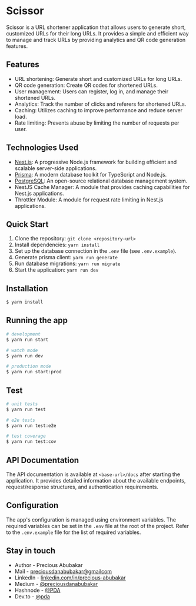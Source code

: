 # Scissor

Scissor is a URL shortener application that allows users to generate short, customized URLs for their long URLs. It provides a simple and efficient way to manage and track URLs by providing analytics and QR code generation features.

## Features

- URL shortening: Generate short and customized URLs for long URLs.
- QR code generation: Create QR codes for shortened URLs.
- User management: Users can register, log in, and manage their shortened URLs.
- Analytics: Track the number of clicks and referers for shortened URLs.
- Caching: Utilizes caching to improve performance and reduce server load.
- Rate limiting: Prevents abuse by limiting the number of requests per user.

## Technologies Used

- [Nest.js](https://github.com/nestjs/nest): A progressive Node.js framework for building efficient and scalable server-side applications.
- [Prisma](https://www.prisma.io): A modern database toolkit for TypeScript and Node.js.
- [PostgreSQL](https://www.postgresql.org): An open-source relational database management system.
- NestJS Cache Manager: A module that provides caching capabilities for Nest.js applications.
- Throttler Module: A module for request rate limiting in Nest.js applications.

## Quick Start

1. Clone the repository: `git clone <repository-url>`
2. Install dependencies: `yarn install`
3. Set up the database connection in the `.env` file (see `.env.example`).
4. Generate prisma client: `yarn run generate`
5. Run database migrations: `yarn run migrate`
6. Start the application: `yarn run dev`

## Installation

```bash
$ yarn install
```

## Running the app

```bash
# development
$ yarn run start

# watch mode
$ yarn run dev

# production mode
$ yarn run start:prod
```

## Test

```bash
# unit tests
$ yarn run test

# e2e tests
$ yarn run test:e2e

# test coverage
$ yarn run test:cov
```

## API Documentation

The API documentation is available at `<base-url>/docs` after starting the application. It provides detailed information about the available endpoints, request/response structures, and authentication requirements.

## Configuration

The app's configuration is managed using environment variables. The required variables can be set in the `.env` file at the root of the project. Refer to the `.env.example` file for the list of required variables.

<!-- ## License

This project is licensed under the [MIT License](LICENSE). -->


## Stay in touch

- Author - Precious Abubakar
- Mail - [preciousdanabubakar@gmailcom](mailto:preciousdanabubakar@gmailcom)
- LinkedIn - [linkedin.com/in/precious-abubakar](https://linkedin.com/in/precious-abubakar)
- Medium - [@preciousdanabubakar](https://medium.com/@preciousdanabubakar)
- Hashnode - [@PDA](https://hashnode.com/@PDA)
- Dev.to - [@pda](https://dev.to/pda)